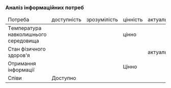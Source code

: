 ### Аналіз інформаційних потреб

<table>
  <thead>
    <tr>
      <td>Потреба</td>
      <td>доступність</td>
      <td>зрозумілість</td>
      <td>цінність</td>
      <td>актуальність</td>
    </tr>
  </thead>
  
  <tr>
      <td>Tемпература навколишнього середовища</td>
      <td></td>
      <td></td>
      <td>цінно</td>
      <td></td>
  <tr>
  <tr>
      <td>Cтан фізичного здоров'я</td>
      <td></td>
      <td></td>
      <td></td>
      <td>актуально</td>
  <tr>
  <tr>
      <td>Отримання інформації</td>
      <td></td>
      <td></td>
      <td>Цінно</td>
      <td></td>
  <tr>
   <td>Cпіви</td>
      <td>Доступно</td>
      <td></td>
      <td></td>
      <td></td>
  <tr>
